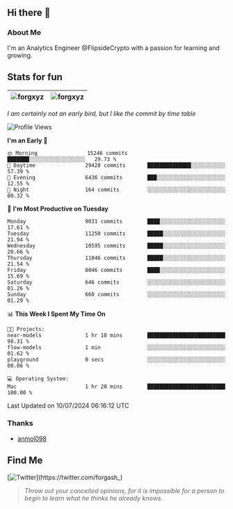## Hi there 👋

### About Me

I'm an Analytics Engineer @FlipsideCrypto with a passion for learning and growing.
  
## Stats for fun

| <img align="center" src="https://github-readme-streak-stats.herokuapp.com/?user=forgxyz&theme=tokyonight" alt="forgxyz" /> | <img align="center" src="https://github-readme-stats.vercel.app/api?username=forgxyz&theme=tokyonight&show_icons=true" alt="forgxyz" /> |
| ------------- |------------- |

*I am certainly not an early bird, but I like the commit by time table*  

<!--START_SECTION:waka-->
![Profile Views](http://img.shields.io/badge/Profile%20Views-0-blue)

**I'm an Early 🐤** 

```text
🌞 Morning                15246 commits       ███████░░░░░░░░░░░░░░░░░░   29.73 % 
🌆 Daytime                29428 commits       ██████████████░░░░░░░░░░░   57.39 % 
🌃 Evening                6436 commits        ███░░░░░░░░░░░░░░░░░░░░░░   12.55 % 
🌙 Night                  164 commits         ░░░░░░░░░░░░░░░░░░░░░░░░░   00.32 % 
```
📅 **I'm Most Productive on Tuesday** 

```text
Monday                   9031 commits        ████░░░░░░░░░░░░░░░░░░░░░   17.61 % 
Tuesday                  11250 commits       █████░░░░░░░░░░░░░░░░░░░░   21.94 % 
Wednesday                10595 commits       █████░░░░░░░░░░░░░░░░░░░░   20.66 % 
Thursday                 11046 commits       █████░░░░░░░░░░░░░░░░░░░░   21.54 % 
Friday                   8046 commits        ████░░░░░░░░░░░░░░░░░░░░░   15.69 % 
Saturday                 646 commits         ░░░░░░░░░░░░░░░░░░░░░░░░░   01.26 % 
Sunday                   660 commits         ░░░░░░░░░░░░░░░░░░░░░░░░░   01.29 % 
```


📊 **This Week I Spent My Time On** 

```text
🐱‍💻 Projects: 
near-models              1 hr 18 mins        █████████████████████████   98.31 % 
flow-models              1 min               ░░░░░░░░░░░░░░░░░░░░░░░░░   01.62 % 
playground               0 secs              ░░░░░░░░░░░░░░░░░░░░░░░░░   00.06 % 

💻 Operating System: 
Mac                      1 hr 20 mins        █████████████████████████   100.00 % 
```


 Last Updated on 10/07/2024 06:16:12 UTC
<!--END_SECTION:waka-->

### Thanks
 - [anmol098](https://github.com/anmol098/waka-readme-stats/)
  
## Find Me
[![Twitter](https://img.shields.io/twitter/url/https/twitter.com/forgash_.svg?style=social&label=Follow%20%40forgash_)](https://twitter.com/forgash_)


> *Throw out your conceited opinions, for it is impossible for a person to begin to learn what he thinks he already knows.* 
